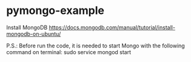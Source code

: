 # pymongo-example

Install MongoDB
https://docs.mongodb.com/manual/tutorial/install-mongodb-on-ubuntu/ 

P.S.: Before run the code, it is needed to start Mongo with the following command on terminal:
sudo service mongod start
